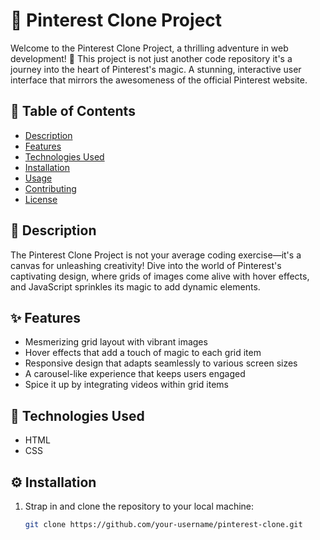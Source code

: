 # 🚀 Pinterest Clone Project

Welcome to the Pinterest Clone Project, a thrilling adventure in web development! 🎉 This project is not just another code repository it's a journey into the heart of Pinterest's magic. A stunning, interactive user interface that mirrors the awesomeness of the official Pinterest website.

## 📌 Table of Contents

- [Description](#description)
- [Features](#features)
- [Technologies Used](#technologies-used)
- [Installation](#installation)
- [Usage](#usage)
- [Contributing](#contributing)
- [License](#license)

## 🌟 Description

The Pinterest Clone Project is not your average coding exercise—it's a canvas for unleashing creativity! Dive into the world of Pinterest's captivating design, where grids of images come alive with hover effects, and JavaScript sprinkles its magic to add dynamic elements.

## ✨ Features

- Mesmerizing grid layout with vibrant images
- Hover effects that add a touch of magic to each grid item
- Responsive design that adapts seamlessly to various screen sizes
- A carousel-like experience that keeps users engaged
- Spice it up by integrating videos within grid items

## 🚀 Technologies Used

- HTML
- CSS

## ⚙ Installation

1. Strap in and clone the repository to your local machine:

   ```bash
   git clone https://github.com/your-username/pinterest-clone.git
